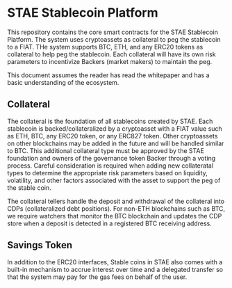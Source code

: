 <h1>STAE Stablecoin Platform</h1>	

This repository contains the core smart contracts for the STAE Stablecoin Platform. The system uses cryptoassets as collateral to peg the stablecoin to a FIAT. THe system supports BTC, ETH, and any ERC20 tokens as collateral to help peg the stablecoin. Each collateral will have its own risk parameters to incentivize Backers (market makers) to maintain the peg.

This document assumes the reader has read the whitepaper and has a basic understanding of the ecosystem.

<h2>Collateral</h2>
  
  The collateral is the foundation of all stablecoins created by STAE. Each stablecoin is backed/collateralized by a cryptoasset with a FIAT value such as ETH, BTC, any ERC20 token, or any ERC827 token. Other cryptoassets on other blockchains may be added in the future and will be handled similar to BTC. This additional collateral type must be approved by the STAE foundation and owners of the governance token Backer through a voting process. Careful consideration is required when adding new collateratal types to determine the appropriate risk parameters based on liquidity, volatility, and other factors associated with the asset to support the peg of the stable coin.
  
  The collateral tellers handle the deposit and withdrawal of the collateral into CDPs (collateralized debt positions). For non-ETH blockchains such as BTC, we require watchers that monitor the BTC blockchain and updates the CDP store when a deposit is detected in a registered BTC receiving address.
  
<h2>Savings Token</h2>

In addition to the ERC20 interfaces, Stable coins in STAE also comes with a built-in mechanism to accrue interest over time and a delegated transfer so that the system may pay for the gas fees on behalf of the user. 
